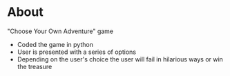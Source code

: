 # About
"Choose Your Own Adventure" game
- Coded the game in python
- User is presented with a series of options
- Depending on the user's choice the user will fail in hilarious ways or win the treasure
